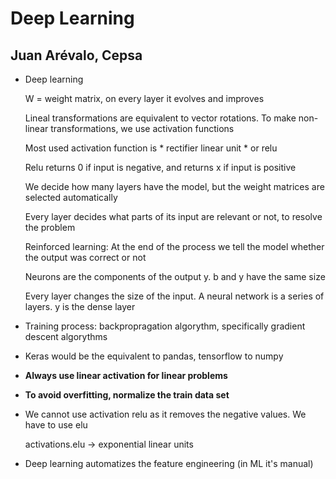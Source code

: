 # Deep Learning
## Juan Arévalo, Cepsa

* Deep learning

  W = weight matrix, on every layer it evolves and improves

  Lineal transformations are equivalent to vector rotations. To make non-linear transformations, we use activation functions
  
  Most used activation function is * rectifier linear unit * or relu
  
  Relu returns 0 if input is negative, and returns x if input is positive
  
  We decide how many layers have the model, but the weight matrices are selected automatically
  
  Every layer decides what parts of its input are relevant or not, to resolve the problem
  
  Reinforced learning: At the end of the process we tell the model whether the output was correct or not
  
  Neurons are the components of the output y. b and y have the same size
  
  Every layer changes the size of the input. A neural network is a series of layers. y is the dense layer
  
* Training process: backpropragation algorythm, specifically gradient descent algorythms

* Keras would be the equivalent to pandas, tensorflow to numpy

* **Always use linear activation for linear  problems**

* **To avoid overfitting, normalize the train data set**

* We cannot use activation relu as it removes the negative values. We have to use elu
  
  activations.elu -> exponential linear units
  
 * Deep learning automatizes the feature engineering (in ML it's manual)
